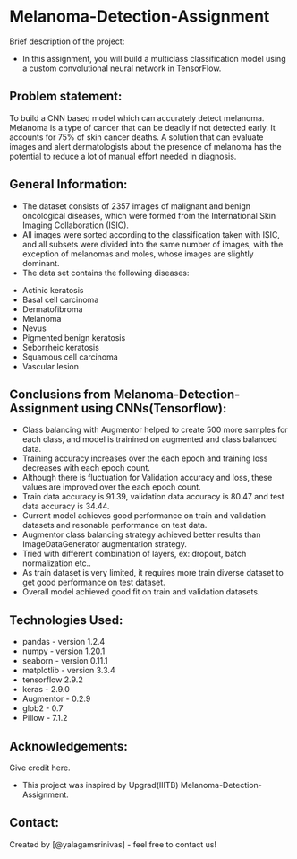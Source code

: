 <h1> Melanoma-Detection-Assignment </h1> 
Brief description of the project:

- In this assignment, you will build a multiclass classification model using a custom convolutional neural network in TensorFlow.  

## Problem statement: 

To build a CNN based model which can accurately detect melanoma. Melanoma is a type of cancer that can be deadly if not detected early. 
It accounts for 75% of skin cancer deaths. A solution that can evaluate images and alert dermatologists about the presence of melanoma has the potential to reduce a lot of manual effort needed in diagnosis.

## General Information:

- The dataset consists of 2357 images of malignant and benign oncological diseases, which were formed from the International Skin Imaging Collaboration (ISIC). 
- All images were sorted according to the classification taken with ISIC, and all subsets were divided into the same number of images, with the exception of melanomas and moles, whose images are slightly dominant.
- The data set contains the following diseases:

* Actinic keratosis
* Basal cell carcinoma
* Dermatofibroma
* Melanoma
* Nevus
* Pigmented benign keratosis
* Seborrheic keratosis
* Squamous cell carcinoma
* Vascular lesion


## Conclusions from Melanoma-Detection-Assignment using CNNs(Tensorflow):

- Class balancing with Augmentor helped to create 500 more samples for each class, and model is trainined on augmented and class balanced data.
- Training accuracy increases over the each epoch and training loss decreases with each epoch count.
- Although there is fluctuation for Validation accuracy and loss, these values are improved over the each epoch count.
- Train data accuracy is 91.39, validation data accuracy is 80.47 and test data accuracy is 34.44.
- Current model achieves good performance on train and validation datasets and resonable performance on test data.
- Augmentor class balancing strategy achieved better results than ImageDataGenerator augmentation strategy.
- Tried with different combination of layers, ex: dropout, batch normalization etc..
- As train dataset is very limited, it requires more train diverse dataset to get good performance on test dataset.
- Overall model achieved good fit on train and validation datasets.


## Technologies Used:

- pandas - version 1.2.4
- numpy - version 1.20.1
- seaborn - version 0.11.1
- matplotlib - version 3.3.4
- tensorflow 2.9.2
- keras - 2.9.0
- Augmentor - 0.2.9
- glob2 - 0.7
- Pillow - 7.1.2

## Acknowledgements:
Give credit here.
- This project was inspired by Upgrad(IIITB) Melanoma-Detection-Assignment.


## Contact:
Created by [@yalagamsrinivas] - feel free to contact us!

